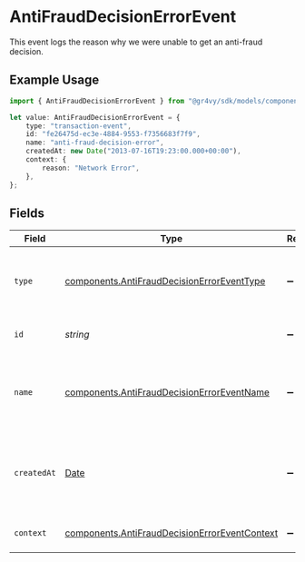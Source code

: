 # AntiFraudDecisionErrorEvent

This event logs the reason why we were unable to get an anti-fraud decision.

## Example Usage

```typescript
import { AntiFraudDecisionErrorEvent } from "@gr4vy/sdk/models/components";

let value: AntiFraudDecisionErrorEvent = {
    type: "transaction-event",
    id: "fe26475d-ec3e-4884-9553-f7356683f7f9",
    name: "anti-fraud-decision-error",
    createdAt: new Date("2013-07-16T19:23:00.000+00:00"),
    context: {
        reason: "Network Error",
    },
};
```

## Fields

| Field                                                                                                          | Type                                                                                                           | Required                                                                                                       | Description                                                                                                    | Example                                                                                                        |
| -------------------------------------------------------------------------------------------------------------- | -------------------------------------------------------------------------------------------------------------- | -------------------------------------------------------------------------------------------------------------- | -------------------------------------------------------------------------------------------------------------- | -------------------------------------------------------------------------------------------------------------- |
| `type`                                                                                                         | [components.AntiFraudDecisionErrorEventType](../../models/components/antifrauddecisionerroreventtype.md)       | :heavy_minus_sign:                                                                                             | The type of this resource. Is always `transaction-event`.                                                      | transaction-event                                                                                              |
| `id`                                                                                                           | *string*                                                                                                       | :heavy_minus_sign:                                                                                             | The unique identifier for this event.                                                                          | fe26475d-ec3e-4884-9553-f7356683f7f9                                                                           |
| `name`                                                                                                         | [components.AntiFraudDecisionErrorEventName](../../models/components/antifrauddecisionerroreventname.md)       | :heavy_minus_sign:                                                                                             | The name of this resource. Is always `anti-fraud-decision-error`.                                              | anti-fraud-decision-error                                                                                      |
| `createdAt`                                                                                                    | [Date](https://developer.mozilla.org/en-US/docs/Web/JavaScript/Reference/Global_Objects/Date)                  | :heavy_minus_sign:                                                                                             | The date and time when this transaction was created in our system.                                             | 2013-07-16T19:23:00.000+00:00                                                                                  |
| `context`                                                                                                      | [components.AntiFraudDecisionErrorEventContext](../../models/components/antifrauddecisionerroreventcontext.md) | :heavy_minus_sign:                                                                                             | Additional context for this event.                                                                             |                                                                                                                |
